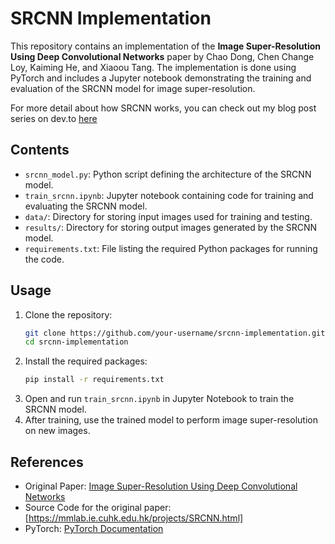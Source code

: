 # SRCNN Implementation

This repository contains an implementation of the **Image Super-Resolution Using Deep Convolutional Networks** paper by Chao Dong, Chen Change Loy, Kaiming He, and Xiaoou Tang. The implementation is done using PyTorch and includes a Jupyter notebook demonstrating the training and evaluation of the SRCNN model for image super-resolution.

For more detail about how SRCNN works, you can check out my blog post series on dev.to [here](https://dev.to/adamazuddin/series/27213)

## Contents

- `srcnn_model.py`: Python script defining the architecture of the SRCNN model.
- `train_srcnn.ipynb`: Jupyter notebook containing code for training and evaluating the SRCNN model.
- `data/`: Directory for storing input images used for training and testing.
- `results/`: Directory for storing output images generated by the SRCNN model.
- `requirements.txt`: File listing the required Python packages for running the code.

## Usage

1. Clone the repository:
   ```bash
   git clone https://github.com/your-username/srcnn-implementation.git
   cd srcnn-implementation
   ```
2. Install the required packages:
   ```bash
   pip install -r requirements.txt
   ```
3. Open and run `train_srcnn.ipynb` in Jupyter Notebook to train the SRCNN model.
4. After training, use the trained model to perform image super-resolution on new images.

## References

- Original Paper: [Image Super-Resolution Using Deep Convolutional Networks](https://arxiv.org/abs/1501.00092)
- Source Code for the original paper: [https://mmlab.ie.cuhk.edu.hk/projects/SRCNN.html]
- PyTorch: [PyTorch Documentation](https://pytorch.org/docs/stable/index.html)
